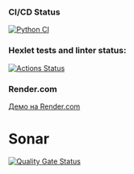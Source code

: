 ### CI/CD Status
[![Python CI](https://github.com/sroonla/python-project-83/actions/workflows/python-ci.yml/badge.svg)](https://github.com/sroonla/python-project-83/actions/workflows/python-ci.yml)

### Hexlet tests and linter status:
[![Actions Status](https://github.com/sroonla/python-project-83/actions/workflows/hexlet-check.yml/badge.svg)](https://github.com/sroonla/python-project-83/actions)

### Render.com
[Демо на Render.com](https://python-project-83-qwy4.onrender.com)

# Sonar
[![Quality Gate Status](https://sonarcloud.io/api/project_badges/measure?project=sroonla_python-project-83&metric=alert_status)](https://sonarcloud.io/summary/new_code?id=sroonla_python-project-83)